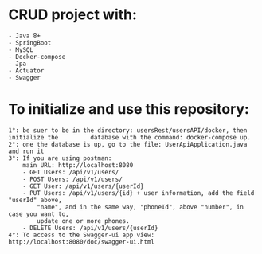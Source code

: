 # CRUD project with:

    - Java 8+
    - SpringBoot
    - MySQL
    - Docker-compose
    - Jpa
    - Actuator
    - Swagger

# To initialize and use this repository:

    1°: be suer to be in the directory: usersRest/usersAPI/docker, then initialize the         database with the command: docker-compose up.
    2°: one the database is up, go to the file: UserApiApplication.java and run it
    3°: If you are using postman:
        main URL: http://localhost:8080
        - GET Users: /api/v1/users/
        - POST Users: /api/v1/users/
        - GET User: /api/v1/users/{userId}
        - PUT Users: /api/v1/users/{id} + user information, add the field "userId" above,
            "name", and in the same way, "phoneId", above "number", in case you want to,
            update one or more phones.
        - DELETE Users: /api/v1/users/{userId}
    4°: To access to the Swagger-ui app view: http://localhost:8080/doc/swagger-ui.html
